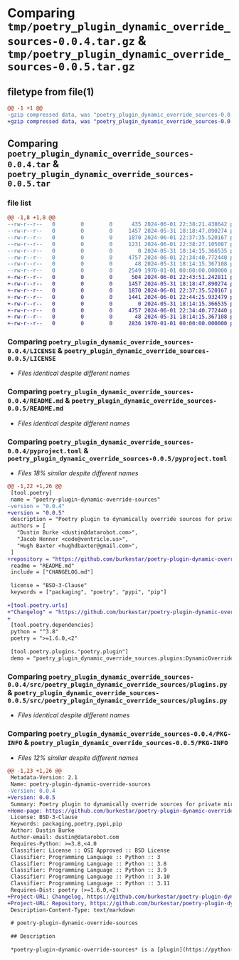 # Comparing `tmp/poetry_plugin_dynamic_override_sources-0.0.4.tar.gz` & `tmp/poetry_plugin_dynamic_override_sources-0.0.5.tar.gz`

## filetype from file(1)

```diff
@@ -1 +1 @@
-gzip compressed data, was "poetry_plugin_dynamic_override_sources-0.0.4.tar", max compression
+gzip compressed data, was "poetry_plugin_dynamic_override_sources-0.0.5.tar", max compression
```

## Comparing `poetry_plugin_dynamic_override_sources-0.0.4.tar` & `poetry_plugin_dynamic_override_sources-0.0.5.tar`

### file list

```diff
@@ -1,8 +1,8 @@
--rw-r--r--   0        0        0      435 2024-06-01 22:38:21.438642 poetry_plugin_dynamic_override_sources-0.0.4/CHANGELOG.md
--rw-r--r--   0        0        0     1457 2024-05-31 18:18:47.890274 poetry_plugin_dynamic_override_sources-0.0.4/LICENSE
--rw-r--r--   0        0        0     1870 2024-06-01 22:37:35.520167 poetry_plugin_dynamic_override_sources-0.0.4/README.md
--rw-r--r--   0        0        0     1231 2024-06-01 22:38:27.105087 poetry_plugin_dynamic_override_sources-0.0.4/pyproject.toml
--rw-r--r--   0        0        0        0 2024-05-31 18:14:15.366535 poetry_plugin_dynamic_override_sources-0.0.4/src/poetry_plugin_dynamic_override_sources/__init__.py
--rw-r--r--   0        0        0     4757 2024-06-01 22:34:40.772440 poetry_plugin_dynamic_override_sources-0.0.4/src/poetry_plugin_dynamic_override_sources/plugins.py
--rw-r--r--   0        0        0       48 2024-05-31 18:14:15.367108 poetry_plugin_dynamic_override_sources-0.0.4/src/poetry_plugin_dynamic_override_sources/py.typed
--rw-r--r--   0        0        0     2549 1970-01-01 00:00:00.000000 poetry_plugin_dynamic_override_sources-0.0.4/PKG-INFO
+-rw-r--r--   0        0        0      504 2024-06-01 22:43:51.242811 poetry_plugin_dynamic_override_sources-0.0.5/CHANGELOG.md
+-rw-r--r--   0        0        0     1457 2024-05-31 18:18:47.890274 poetry_plugin_dynamic_override_sources-0.0.5/LICENSE
+-rw-r--r--   0        0        0     1870 2024-06-01 22:37:35.520167 poetry_plugin_dynamic_override_sources-0.0.5/README.md
+-rw-r--r--   0        0        0     1441 2024-06-01 22:44:25.932479 poetry_plugin_dynamic_override_sources-0.0.5/pyproject.toml
+-rw-r--r--   0        0        0        0 2024-05-31 18:14:15.366535 poetry_plugin_dynamic_override_sources-0.0.5/src/poetry_plugin_dynamic_override_sources/__init__.py
+-rw-r--r--   0        0        0     4757 2024-06-01 22:34:40.772440 poetry_plugin_dynamic_override_sources-0.0.5/src/poetry_plugin_dynamic_override_sources/plugins.py
+-rw-r--r--   0        0        0       48 2024-05-31 18:14:15.367108 poetry_plugin_dynamic_override_sources-0.0.5/src/poetry_plugin_dynamic_override_sources/py.typed
+-rw-r--r--   0        0        0     2836 1970-01-01 00:00:00.000000 poetry_plugin_dynamic_override_sources-0.0.5/PKG-INFO
```

### Comparing `poetry_plugin_dynamic_override_sources-0.0.4/LICENSE` & `poetry_plugin_dynamic_override_sources-0.0.5/LICENSE`

 * *Files identical despite different names*

### Comparing `poetry_plugin_dynamic_override_sources-0.0.4/README.md` & `poetry_plugin_dynamic_override_sources-0.0.5/README.md`

 * *Files identical despite different names*

### Comparing `poetry_plugin_dynamic_override_sources-0.0.4/pyproject.toml` & `poetry_plugin_dynamic_override_sources-0.0.5/pyproject.toml`

 * *Files 18% similar despite different names*

```diff
@@ -1,22 +1,26 @@
 [tool.poetry]
 name = "poetry-plugin-dynamic-override-sources"
-version = "0.0.4"
+version = "0.0.5"
 description = "Poetry plugin to dynamically override sources for private mirroring"
 authors = [
   "Dustin Burke <dustin@datarobot.com>",
   "Jacob Henner <code@ventricle.us>",
   "Hugh Baxter <hughdbaxter@gmail.com>",
 ]
+repository = "https://github.com/burkestar/poetry-plugin-dynamic-override-sources"
 readme = "README.md"
 include = ["CHANGELOG.md"]
 
 license = "BSD-3-Clause"
 keywords = ["packaging", "poetry", "pypi", "pip"]
 
+[tool.poetry.urls]
+"Changelog" = "https://github.com/burkestar/poetry-plugin-dynamic-override-sources/blob/main/CHANGELOG.md"
+
 [tool.poetry.dependencies]
 python = "^3.8"
 poetry = ">=1.6.0,<2"
 
 [tool.poetry.plugins."poetry.plugin"]
 demo = "poetry_plugin_dynamic_override_sources.plugins:DynamicOverrideSourcesPlugin"
```

### Comparing `poetry_plugin_dynamic_override_sources-0.0.4/src/poetry_plugin_dynamic_override_sources/plugins.py` & `poetry_plugin_dynamic_override_sources-0.0.5/src/poetry_plugin_dynamic_override_sources/plugins.py`

 * *Files identical despite different names*

### Comparing `poetry_plugin_dynamic_override_sources-0.0.4/PKG-INFO` & `poetry_plugin_dynamic_override_sources-0.0.5/PKG-INFO`

 * *Files 12% similar despite different names*

```diff
@@ -1,23 +1,26 @@
 Metadata-Version: 2.1
 Name: poetry-plugin-dynamic-override-sources
-Version: 0.0.4
+Version: 0.0.5
 Summary: Poetry plugin to dynamically override sources for private mirroring
+Home-page: https://github.com/burkestar/poetry-plugin-dynamic-override-sources
 License: BSD-3-Clause
 Keywords: packaging,poetry,pypi,pip
 Author: Dustin Burke
 Author-email: dustin@datarobot.com
 Requires-Python: >=3.8,<4.0
 Classifier: License :: OSI Approved :: BSD License
 Classifier: Programming Language :: Python :: 3
 Classifier: Programming Language :: Python :: 3.8
 Classifier: Programming Language :: Python :: 3.9
 Classifier: Programming Language :: Python :: 3.10
 Classifier: Programming Language :: Python :: 3.11
 Requires-Dist: poetry (>=1.6.0,<2)
+Project-URL: Changelog, https://github.com/burkestar/poetry-plugin-dynamic-override-sources/blob/main/CHANGELOG.md
+Project-URL: Repository, https://github.com/burkestar/poetry-plugin-dynamic-override-sources
 Description-Content-Type: text/markdown
 
 # poetry-plugin-dynamic-override-sources
 
 ## Description
 
 *poetry-plugin-dynamic-override-sources* is a [plugin](https://python-poetry.org/docs/master/plugins/)
```

